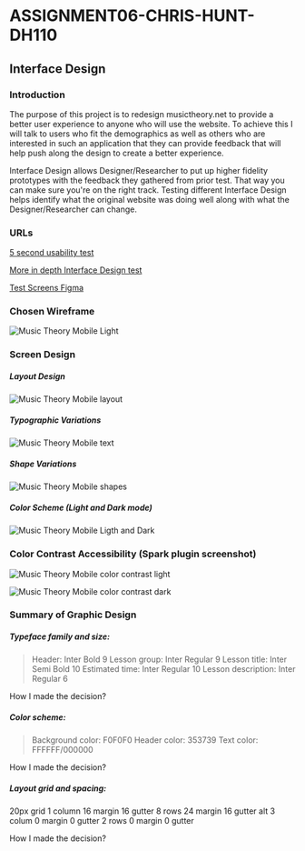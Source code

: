 # ASSIGNMENT06-CHRIS-HUNT-DH110

## Interface Design

### Introduction

The purpose of this project is to redesign musictheory.net to provide a better user experience to anyone who will use the website. To achieve this I will talk to users who fit the demographics as well as others who are interested in such an application that they can provide feedback that will help push along the design to create a better experience.

Interface Design allows Designer/Researcher to put up higher fidelity prototypes with the feedback they gathered from prior test. That way you can make sure you're on the right track. Testing different Interface Design helps identify what the original website was doing well along with what the Designer/Researcher can change.

### URLs

[5 second usability test](https://youtu.be/gVTsw0LuuA4)

[More in depth Interface Design test](https://youtu.be/lCJRRiDlMzo)

[Test Screens Figma](https://www.figma.com/file/QOXXEFvprdodF0daWYRbqX/Interface-Design-System?node-id=0%3A1)

### Chosen Wireframe

![Music Theory Mobile Light](Music%20Theory%20Mobile%20Light.png)

### Screen Design

##### Layout Design

![Music Theory Mobile layout](Layout.png)

##### Typographic Variations

![Music Theory Mobile text](Text.png)

##### Shape Variations

![Music Theory Mobile shapes](Shapes.png)

##### Color Scheme (Light and Dark mode)

![Music Theory Mobile Ligth and Dark](Light%20%20Dark.png)

### Color Contrast Accessibility (Spark plugin screenshot)

![Music Theory Mobile color contrast light](color%20contrast%20light.PNG)

![Music Theory Mobile color contrast dark](color%20contrast%20dark.PNG)

### Summary of Graphic Design

##### Typeface family and size:

>Header: Inter Bold 9
>Lesson group: Inter Regular 9
>Lesson title: Inter Semi Bold 10
>Estimated time: Inter Regular 10
>Lesson description: Inter Regular 6

How I made the decision?

##### Color scheme:

>Background color: F0F0F0
>Header color: 353739
>Text color: FFFFFF/000000

How I made the decision?

##### Layout grid and spacing:

20px grid
1 column 16 margin 16 gutter
8 rows 24 margin 16 gutter
alt
3 colum 0 margin 0 gutter
2 rows 0 margin 0 gutter

How I made the decision?
